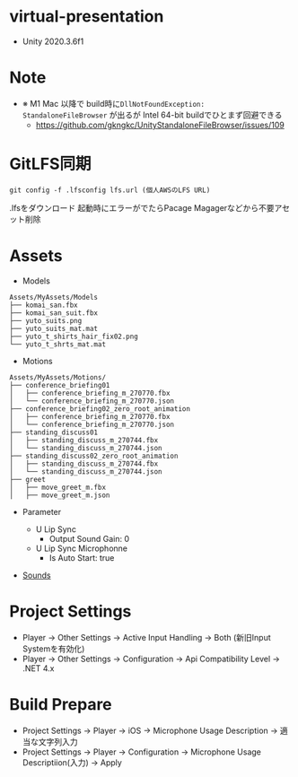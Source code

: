 # virtual-presentation
- Unity 2020.3.6f1

# Note
- ※ M1 Mac 以降で build時に`DllNotFoundException: StandaloneFileBrowser` が出るが Intel 64-bit buildでひとまず回避できる
  - https://github.com/gkngkc/UnityStandaloneFileBrowser/issues/109

# GitLFS同期
```
git config -f .lfsconfig lfs.url (個人AWSのLFS URL)
```
.lfsをダウンロード
起動時にエラーがでたらPacage Magagerなどから不要アセット削除

# Assets

- Models
```
Assets/MyAssets/Models
├── komai_san.fbx
├── komai_san_suit.fbx
├── yuto_suits.png
├── yuto_suits_mat.mat
├── yuto_t_shirts_hair_fix02.png
└── yuto_t_shrts_mat.mat
```

- Motions
```
Assets/MyAssets/Motions/
├── conference_briefing01
│   ├── conference_briefing_m_270770.fbx
│   └── conference_briefing_m_270770.json
├── conference_briefing02_zero_root_animation
│   ├── conference_briefing_m_270770.fbx
│   └── conference_briefing_m_270770.json
├── standing_discuss01
│   ├── standing_discuss_m_270744.fbx
│   └── standing_discuss_m_270744.json
├── standing_discuss02_zero_root_animation
│   ├── standing_discuss_m_270744.fbx
│   └── standing_discuss_m_270744.json
├── greet
│   ├── move_greet_m.fbx
│   ├── move_greet_m.json
```

- Parameter
  - U Lip Sync
    - Output Sound Gain: 0
  - U Lip Sync Microphonne
    - Is Auto Start: true

- [Sounds](http://www.soundgator.com/)

# Project Settings
- Player -> Other Settings -> Active Input Handling -> Both (新旧Input Systemを有効化)
- Player -> Other Settings -> Configuration -> Api Compatibility Level -> .NET 4.x

# Build Prepare
- Project Settings -> Player -> iOS -> Microphone Usage Description -> 適当な文字列入力
- Project Settings -> Player -> Configuration -> Microphone Usage Descriptiion(入力) -> Apply

